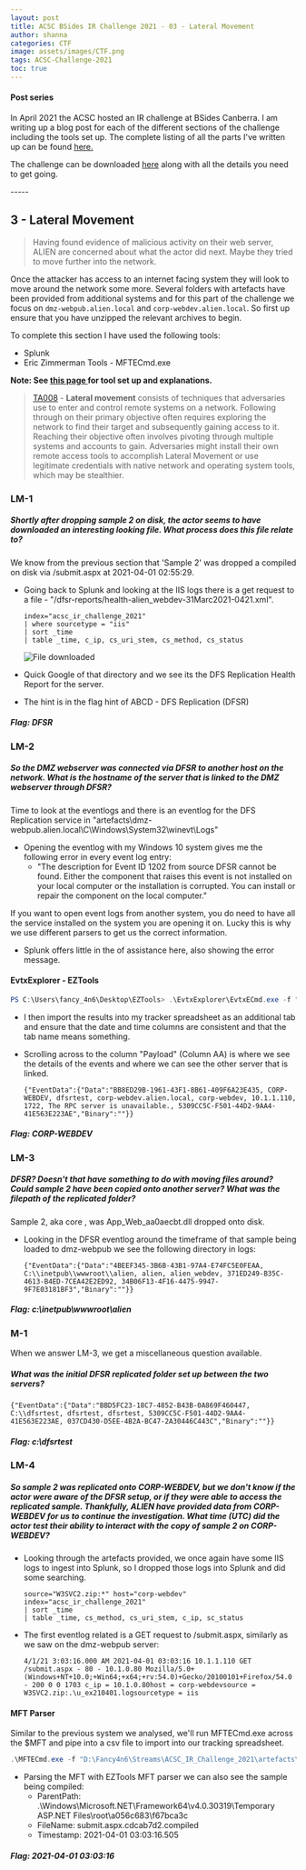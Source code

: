 ```yaml
---
layout: post
title: ACSC BSides IR Challenge 2021 - 03 - Lateral Movement
author: shanna
categories: CTF
image: assets/images/CTF.png
tags: ACSC-Challenge-2021
toc: true
---
```


#### Post series
In April 2021 the ACSC hosted an IR challenge at BSides Canberra. I am writing up a blog post for each of the different sections of the challenge including the tools set up. The complete listing of all the parts I've written up can be found <a target="_blank" href="{{ site.baseurl }}/tags#ACSC-Challenge-2021">here.</a>

The challenge can be downloaded <a href="https://www.cyber.gov.au/acsc/view-all-content/news/acsc-cyber-security-challenge">here</a> along with all the details you need to get going. 
<p>-----</p>

## 3 - Lateral Movement
>Having found evidence of malicious activity on their web server, ALIEN are concerned about what the actor did next. Maybe they tried to move further into the network.

Once the attacker has access to an internet facing system they will look to move around the network some more. Several folders with artefacts have been provided from additional systems and for this part of the challenge we focus on `dmz-webpub.alien.local` and `corp-webdev.alien.local`. So first up ensure that you have unzipped the relevant archives to begin.

To complete this section I have used the following tools:
* Splunk
* Eric Zimmerman Tools - MFTECmd.exe

**Note: See <a href="{{ site.baseurl }}/ACSC-BSides-IR-Challenge-2021-Setup/" target="_blank">this page </a>for tool set up and explanations.**

> <a href="https://attack.mitre.org/tactics/TA0008/">TA008</a> - **Lateral movement** consists of techniques that adversaries use to enter and control remote systems on a network. Following through on their primary objective often requires exploring the network to find their target and subsequently gaining access to it. Reaching their objective often involves pivoting through multiple systems and accounts to gain. Adversaries might install their own remote access tools to accomplish Lateral Movement or use legitimate credentials with native network and operating system tools, which may be stealthier.

### LM-1
<h5>Shortly after dropping sample 2 on disk, the actor seems to have downloaded an interesting looking file. What process does this file relate to?</h5>

We know from the previous section that 'Sample 2' was dropped a compiled on disk via /submit.aspx at 2021-04-01 02:55:29.
* Going back to Splunk and looking at the IIS logs there is a get request to a file - "/dfsr-reports/health-alien_webdev-31Marc2021-0421.xml".
    ```splunk
    index="acsc_ir_challenge_2021" 
    | where sourcetype = "iis"
    | sort _time 
    | table _time, c_ip, cs_uri_stem, cs_method, cs_status
    ```
    ![File downloaded]({{site.baseurl}}/assets/images/posts/LM-1.png)

* Quick Google of that directory and we see its the DFS Replication Health Report for the server.
* The hint is in the flag hint of ABCD - DFS Replication (DFSR)

<h5>Flag: DFSR</h5>

### LM-2
<h5>So the DMZ webserver was connected via DFSR to another host on the network. What is the hostname of the server that is linked to the DMZ webserver through DFSR?</h5>

Time to look at the eventlogs and there is an eventlog for the DFS Replication service in "artefacts\dmz-webpub.alien.local\C\Windows\System32\winevt\Logs"
* Opening the eventlog with my Windows 10 system gives me the following error in every event log entry:
  * "The description for Event ID 1202 from source DFSR cannot be found. Either the component that raises this event is not installed on your local computer or the installation is corrupted. You can install or repair the component on the local computer."

If you want to open event logs from another system, you do need to have all the service installed on the system you are opening it on. Lucky this is why we use different parsers to get us the correct information.
* Splunk offers little in the of assistance here, also showing the error message.

#### EvtxExplorer - EZTools

```powershell
PS C:\Users\fancy_4n6\Desktop\EZTools> .\EvtxExplorer\EvtxECmd.exe -f "<location>\ACSC_IR_Challenge_2021\artefacts\dmz-webpub.alien.local\C\Windows\System32\winevt\Logs\DFS Replication.evtx" --csv "<location>\ACSC_IR_Challenge_2021\artefacts\dmz-webpub.alien.local" --csvf dmz-webpub-dfs-evt.csv
```
* I then import the results into my tracker spreadsheet as an additional tab and ensure that the date and time columns are consistent and that the tab name means something.
* Scrolling across to the column "Payload" (Column AA) is where we see the details of the events and where we can see the other server that is linked.
  
  `{"EventData":{"Data":"BB8ED29B-1961-43F1-8B61-409F6A23E435, CORP-WEBDEV, dfsrtest, corp-webdev.alien.local, corp-webdev, 10.1.1.110, 1722, The RPC server is unavailable., 5309CC5C-F501-44D2-9AA4-41E563E223AE","Binary":""}}`

<h5>Flag: CORP-WEBDEV</h5>

### LM-3
<h5>DFSR? Doesn't that have something to do with moving files around? Could sample 2 have been copied onto another server? What was the filepath of the replicated folder?</h5>

Sample 2, aka core , was App_Web_aa0aecbt.dll dropped onto disk.

* Looking in the DFSR eventlog around the timeframe of that sample being loaded to dmz-webpub we see the following directory in logs:
  
  `{"EventData":{"Data":"4BEEF345-3B6B-43B1-97A4-E74FC5E0FEAA, C:\\inetpub\\wwwroot\\alien, alien, alien_webdev, 371ED249-B35C-4613-B4ED-7CEA42E2ED92, 34B06F13-4F16-4475-9947-9F7E03181BF3","Binary":""}}`

<h5>Flag: c:\inetpub\wwwroot\alien</h5>

### M-1

When we answer LM-3, we get a miscellaneous question available.

<h5>What was the initial DFSR replicated folder set up between the two servers?</h5>

`{"EventData":{"Data":"BBD5FC23-18C7-4852-B43B-0A869F460447, C:\\dfsrtest, dfsrtest, dfsrtest, 5309CC5C-F501-44D2-9AA4-41E563E223AE, 037CD430-D5EE-4B2A-BC47-2A30446C443C","Binary":""}}`

<h5>Flag: c:\dfsrtest</h5>

### LM-4
<h5>So sample 2 was replicated onto CORP-WEBDEV, but we don't know if the actor were aware of the DFSR setup, or if they were able to access the replicated sample. Thankfully, ALIEN have provided data from CORP-WEBDEV for us to continue the investigation. What time (UTC) did the actor test their ability to interact with the copy of sample 2 on CORP-WEBDEV?</h5>

* Looking through the artefacts provided, we once again have some IIS logs to ingest into Splunk, so I dropped those logs into Splunk and did some searching.
    ```
    source="W3SVC2.zip:*" host="corp-webdev" index="acsc_ir_challenge_2021" 
    | sort _time
    | table _time, cs_method, cs_uri_stem, c_ip, sc_status
    ```
* The first eventlog related is a GET request to /submit.aspx, similarly as we saw on the dmz-webpub server: 
  
  `4/1/21 3:03:16.000 AM 2021-04-01 03:03:16 10.1.1.110 GET /submit.aspx - 80 - 10.1.0.80 Mozilla/5.0+(Windows+NT+10.0;+Win64;+x64;+rv:54.0)+Gecko/20100101+Firefox/54.0 - 200 0 0 1703 c_ip = 10.1.0.80host = corp-webdevsource = W3SVC2.zip:.\u_ex210401.logsourcetype = iis`

#### MFT Parser
Similar to the previous system we analysed, we'll run MFTECmd.exe across the $MFT and pipe into a csv file to import into our tracking spreadsheet.
```powershell
.\MFTECmd.exe -f "D:\Fancy4n6\Streams\ACSC_IR_Challenge_2021\artefacts\corp-webdev.alien.local\C\`$MFT" --csv "D:\Fancy4n6\Streams\ACSC_IR_Challenge_2021\artefacts\corp-webdev.alien.local\C\" --csvf corp-webdev-mft-output.csv
```

* Parsing the MFT with EZTools MFT parser we can also see the sample being compiled:
  * ParentPath: .\Windows\Microsoft.NET\Framework64\v4.0.30319\Temporary ASP.NET Files\root\a056c683\f67bca3c
  * FileName: submit.aspx.cdcab7d2.compiled
  * Timestamp: 2021-04-01 03:03:16.505

<h5>Flag: 2021-04-01 03:03:16</h5>